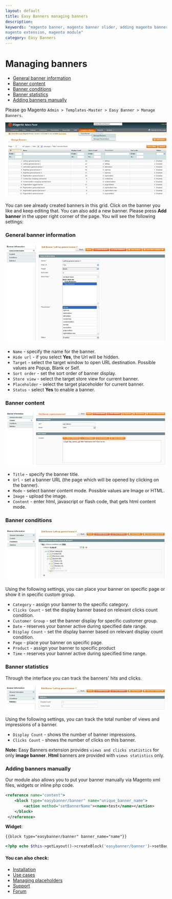 ```yaml
---
layout: default
title: Easy Banners managing banners
description:
keywords: "magento banner, magento banner slider, adding magento banners,
magento extension, magento module"
category: Easy Banners
---
```


# Managing banners

-   [General banner information](#general-banner-information)
-   [Banner content](#banner-content)
-   [Banner conditions](#banner-conditions)
-   [Banner statistics](#banner-statistics)
-   [Adding banners manually](#adding-banners-manually)

Please go Magento `Admin > Templates-Master > Easy Banner > Manage Banners`.

![Easy Banners](/images/m1/extensions/easy-banners/managing-banners-grid.png)

You can see already created banners in this grid. Сlick on the banner you like and keep editing that. You can also add a new banner. Please press **Add banner** in the upper right corner of the page. You will see the following settings:

### General banner information

![Easy Banners](/images/m1/extensions/easy-banners/banner-general.png)

-   `Name` - specify the name for the banner.
-   `Hide url` - if you select **Yes**, the Url will be hidden.
-   `Target` - select the target window to open URL destination. Possible values are Popup, Blank or Self.
-   `Sort order` - set the sort order of banner display.
-   `Store view` - select the target store view for current banner.
-   `Placeholder` - select the target placeholder for current banner.
-   `Status` - select **Yes** to enable a banner.

### Banner content

![Easy Banners](/images/m1/extensions/easy-banners/banner-content.png)

-   `Title` - specify the banner title.
-   `Url` - set a banner URL (the page which will be opened by clicking on the banner).
-   `Mode` - select banner content mode. Possible values are Image or HTML.
-   `Image` - upload the image.
-   `Content` - enter html, javascript or flash code, that gets html content mode.

### Banner conditions

![Easy Banners](/images/m1/extensions/easy-banners/banner-conditions.png)

Using the following settings, you can place your banner on specific page or show it in specific custom group.

-   `Category` - assign your banner to the specific category.
-   `Clicks Count` - set the display banner based on relevant clicks count condition.
-   `Customer Group` - set the banner display for specific customer group.
-   `Date` - reserves your banner active during specified date range.
-   `Display Count` - set the display banner based on relevant display count condition.
-   `Page` - place your banner on specific page.
-   `Product` - assign your banner to specific product
-   `Time` - reserves your banner active during specified time range.

### Banner statistics

Through the interface you can track the banners' hits and clicks.

![Easy Banners](/images/m1/extensions/easy-banners/banner-statistics.png)

Using the following settings, you can track the total number of views and impressions of a banner.

-   `Display Count` - shows the number of banner impressions.
-   `Clicks Count` - shows the number of clicks on this banner.

**Note:** Easy Banners extension provides `views and clicks statistics` for only **image banner**. **Html** banners are provided with `views statistics` only.

### Adding banners manually 

Our module also allows you to put your banner manually via Magento xml files, widgets or inline php code.

```Xml
<reference name="content">
    <block type="easybanner/banner" name="unique_banner_name">
        <action method="setBannerName"><name>test</name></action>
    </block>
 </reference>
 ```

 **Widget**:

```
{{block type="easybanner/banner" banner_name="name"}}
```

```php
<?php echo $this->getLayout()->createBlock('easybanner/banner')->setBannerName('name')->toHtml(); ?>
```
 
#### You can also check:

*   [Installation](../installation/)
*   [Use cases](../use-cases/)
*   [Managing placeholders](../managing-placeholders/)
*   [Support](https://swissuplabs.com/contacts/)
*   [Forum](https://swissuplabs.com/magento-forum/)